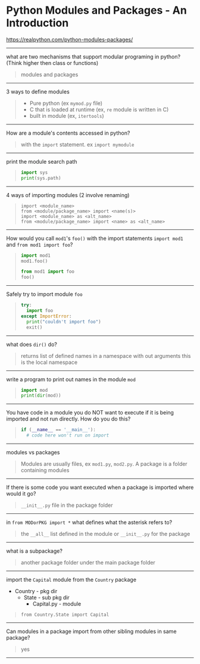 # Python Modules and Packages - An Introduction

https://realpython.com/python-modules-packages/


---

what are two mechanisms that support modular programing in python? (Think higher then class or functions)

> modules and packages

---

3 ways to define modules

> - Pure python (ex `mymod.py` file)
> - C that is loaded at runtime (ex, `re` module is written in C)
> - built in module (ex, `itertools`)

---

How are a module's contents accessed in python?

> with the `import` statement. ex `import mymodule`

---

print the module search path

> ```python
> import sys
> print(sys.path)
> ```

---

4 ways of importing modules (2 involve renaming)

> ```
> import <module_name>
> from <module/package_name> import <name(s)>
> import <module_name> as <alt_name>
> from <module/package_name> import <name> as <alt_name>
> ```

---

How would you call `mod1`'s `foo()` with the import statements `import mod1` and `from mod1 import foo`?

> ```python
> import mod1
> mod1.foo()
> ```
> ```python
> from mod1 import foo
> foo()
> ```

---

Safely try to import module `foo`

> ```python
> try:
>   import foo
> except ImportError:
>   print("couldn't import foo")
>   exit()
> ```

---

what does `dir()` do?

> returns list of defined names in a namespace
> with out arguments this is the local namespace

---

write a program to print out names in the module `mod`

> ```python
> import mod
> print(dir(mod))
> ```

---

You have code in a module you do NOT want to execute if it is being
imported and not run directly. How do you do this?

> ```python
> if (__name__ == '__main__'):
>   # code here won't run on import
> ```

---

modules vs packages

> Modules are usually files, ex `mod1.py`, `mod2.py`.
> A package is a folder containing modules

---

If there is some code you want executed when a package is imported where would it go?

> `__init__.py` file in the package folder

---

in `from MODorPKG import *` what defines what the asterisk refers to?

> the `__all__` list defined in the module or `__init__.py` for the package

---

what is a subpackage?

> another package folder under the main package folder

---

import the `Capital` module from the `Country` package

- Country - pkg dir
  - State - sub pkg dir
    - Capital.py - module

> `from Country.State import Capital`

---

Can modules in a package import from other sibling modules in same package?

> yes

---






